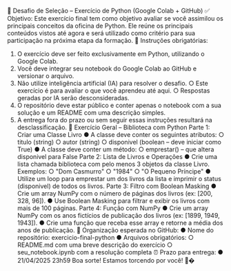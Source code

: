 🧪 Desafio de Seleção – Exercício de Python (Google
Colab + GitHub)
✅ Objetivo:
Este exercício final tem como objetivo avaliar se você assimilou os principais conceitos da
oficina de Python. Ele reúne os principais conteúdos vistos até agora e será utilizado como
critério para sua participação na próxima etapa da formação.
🚨 Instruções obrigatórias:
1. O exercício deve ser feito exclusivamente em Python, utilizando o Google
Colab.
2. Você deve integrar seu notebook do Google Colab ao GitHub e versionar o
arquivo.
3. Não utilize inteligência artificial (IA) para resolver o desafio.
○ Este exercício é para avaliar o que você aprendeu até aqui.
○ Respostas geradas por IA serão desconsideradas.
4. O repositório deve estar público e conter apenas o notebook com a sua
solução e um README com uma descrição simples.
5. A entrega fora do prazo ou sem seguir essas instruções resultará na
desclassificação.
🧠 Exercício Geral – Biblioteca com Python
Parte 1: Criar uma Classe Livro
● A classe deve conter os seguintes atributos:
○ titulo (string)
○ autor (string)
○ disponivel (boolean – deve iniciar como True)
● A classe deve conter um método:
○ emprestar() – que altera disponivel para False
Parte 2: Lista de Livros e Operações
● Crie uma lista chamada biblioteca com pelo menos 3 objetos da classe Livro.
Exemplos:
○ "Dom Casmurro"
○ "1984"
○ "O Pequeno Príncipe"
● Utilize um loop para emprestar um dos livros da lista e imprimir o status
(disponivel) de todos os livros.
Parte 3: Filtro com Boolean Masking
● Crie um array NumPy com o número de páginas dos livros (ex: [200, 328, 96]).
● Use Boolean Masking para filtrar e exibir os livros com mais de 100 páginas.
Parte 4: Função com NumPy
● Crie um array NumPy com os anos fictícios de publicação dos livros (ex: [1899,
1949, 1943]).
● Crie uma função que receba esse array e retorne a média dos anos de publicação.
📂 Organização esperada no GitHub:
● Nome do repositório: exercicio-final-python
● Arquivos obrigatórios:
○ README.md com uma breve descrição do exercício
○ seu_notebook.ipynb com a resolução completa
⏰ Prazo para entrega:
● 21/04/2025 23h59
Boa sorte! Estamos torcendo por você! 💜�
